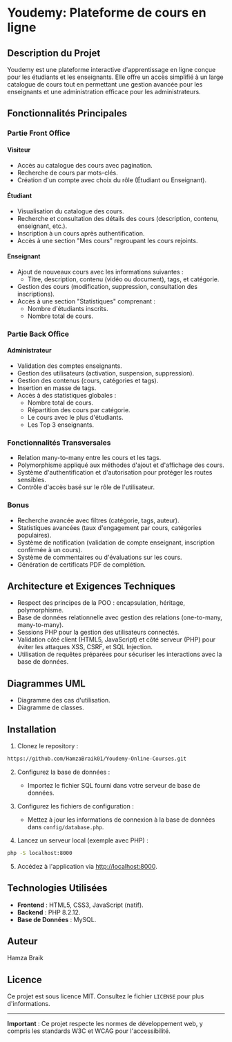 # Youdemy: Plateforme de cours en ligne

## Description du Projet
Youdemy est une plateforme interactive d'apprentissage en ligne conçue pour les étudiants et les enseignants. Elle offre un accès simplifié à un large catalogue de cours tout en permettant une gestion avancée pour les enseignants et une administration efficace pour les administrateurs.

## Fonctionnalités Principales

### Partie Front Office

#### Visiteur
- Accès au catalogue des cours avec pagination.
- Recherche de cours par mots-clés.
- Création d'un compte avec choix du rôle (Étudiant ou Enseignant).

#### Étudiant
- Visualisation du catalogue des cours.
- Recherche et consultation des détails des cours (description, contenu, enseignant, etc.).
- Inscription à un cours après authentification.
- Accès à une section "Mes cours" regroupant les cours rejoints.

#### Enseignant
- Ajout de nouveaux cours avec les informations suivantes :
  - Titre, description, contenu (vidéo ou document), tags, et catégorie.
- Gestion des cours (modification, suppression, consultation des inscriptions).
- Accès à une section "Statistiques" comprenant :
  - Nombre d'étudiants inscrits.
  - Nombre total de cours.

### Partie Back Office

#### Administrateur
- Validation des comptes enseignants.
- Gestion des utilisateurs (activation, suspension, suppression).
- Gestion des contenus (cours, catégories et tags).
- Insertion en masse de tags.
- Accès à des statistiques globales :
  - Nombre total de cours.
  - Répartition des cours par catégorie.
  - Le cours avec le plus d'étudiants.
  - Les Top 3 enseignants.

### Fonctionnalités Transversales
- Relation many-to-many entre les cours et les tags.
- Polymorphisme appliqué aux méthodes d'ajout et d'affichage des cours.
- Système d'authentification et d'autorisation pour protéger les routes sensibles.
- Contrôle d'accès basé sur le rôle de l'utilisateur.

### Bonus
- Recherche avancée avec filtres (catégorie, tags, auteur).
- Statistiques avancées (taux d'engagement par cours, catégories populaires).
- Système de notification (validation de compte enseignant, inscription confirmée à un cours).
- Système de commentaires ou d'évaluations sur les cours.
- Génération de certificats PDF de complétion.

## Architecture et Exigences Techniques
- Respect des principes de la POO : encapsulation, héritage, polymorphisme.
- Base de données relationnelle avec gestion des relations (one-to-many, many-to-many).
- Sessions PHP pour la gestion des utilisateurs connectés.
- Validation côté client (HTML5, JavaScript) et côté serveur (PHP) pour éviter les attaques XSS, CSRF, et SQL Injection.
- Utilisation de requêtes préparées pour sécuriser les interactions avec la base de données.

## Diagrammes UML
- Diagramme des cas d'utilisation.
- Diagramme de classes.

## Installation

1. Clonez le repository :
```bash
https://github.com/HamzaBraik01/Youdemy-Online-Courses.git
```

2. Configurez la base de données :
   - Importez le fichier SQL fourni dans votre serveur de base de données.

3. Configurez les fichiers de configuration :
   - Mettez à jour les informations de connexion à la base de données dans `config/database.php`.

4. Lancez un serveur local (exemple avec PHP) :
```bash
php -S localhost:8000
```

5. Accédez à l'application via [http://localhost:8000](http://localhost:8000).

## Technologies Utilisées
- **Frontend** : HTML5, CSS3, JavaScript (natif).
- **Backend** : PHP 8.2.12.
- **Base de Données** : MySQL.

## Auteur
Hamza Braik

## Licence
Ce projet est sous licence MIT. Consultez le fichier `LICENSE` pour plus d'informations.

---
**Important** : Ce projet respecte les normes de développement web, y compris les standards W3C et WCAG pour l'accessibilité.
